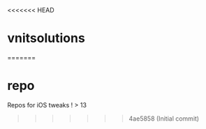 <<<<<<< HEAD
# vnitsolutions
=======
# repo
Repos for iOS tweaks ! > 13 
>>>>>>> 4ae5858 (Initial commit)
